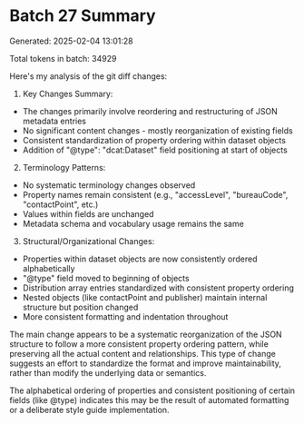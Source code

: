 # Batch 27 Summary

Generated: 2025-02-04 13:01:28

Total tokens in batch: 34929

Here's my analysis of the git diff changes:

1. Key Changes Summary:
- The changes primarily involve reordering and restructuring of JSON metadata entries
- No significant content changes - mostly reorganization of existing fields
- Consistent standardization of property ordering within dataset objects
- Addition of "@type": "dcat:Dataset" field positioning at start of objects

2. Terminology Patterns:
- No systematic terminology changes observed
- Property names remain consistent (e.g., "accessLevel", "bureauCode", "contactPoint", etc.)
- Values within fields are unchanged
- Metadata schema and vocabulary usage remains the same

3. Structural/Organizational Changes:
- Properties within dataset objects are now consistently ordered alphabetically
- "@type" field moved to beginning of objects
- Distribution array entries standardized with consistent property ordering
- Nested objects (like contactPoint and publisher) maintain internal structure but position changed
- More consistent formatting and indentation throughout

The main change appears to be a systematic reorganization of the JSON structure to follow a more consistent property ordering pattern, while preserving all the actual content and relationships. This type of change suggests an effort to standardize the format and improve maintainability, rather than modify the underlying data or semantics.

The alphabetical ordering of properties and consistent positioning of certain fields (like @type) indicates this may be the result of automated formatting or a deliberate style guide implementation.